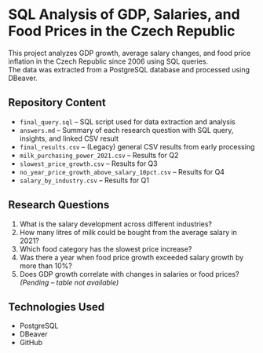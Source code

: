 # SQL Analysis of GDP, Salaries, and Food Prices in the Czech Republic

This project analyzes GDP growth, average salary changes, and food price inflation in the Czech Republic since 2006 using SQL queries.  
The data was extracted from a PostgreSQL database and processed using DBeaver.

## Repository Content

- `final_query.sql` – SQL script used for data extraction and analysis  
- `answers.md` – Summary of each research question with SQL query, insights, and linked CSV result  
- `final_results.csv` – (Legacy) general CSV results from early processing  
- `milk_purchasing_power_2021.csv` – Results for Q2  
- `slowest_price_growth.csv` – Results for Q3  
- `no_year_price_growth_above_salary_10pct.csv` – Results for Q4  
- `salary_by_industry.csv` – Results for Q1  

## Research Questions

1. What is the salary development across different industries?
2. How many litres of milk could be bought from the average salary in 2021?
3. Which food category has the slowest price increase?
4. Was there a year when food price growth exceeded salary growth by more than 10%?
5. Does GDP growth correlate with changes in salaries or food prices? *(Pending – table not available)*

## Technologies Used

- PostgreSQL  
- DBeaver  
- GitHub

